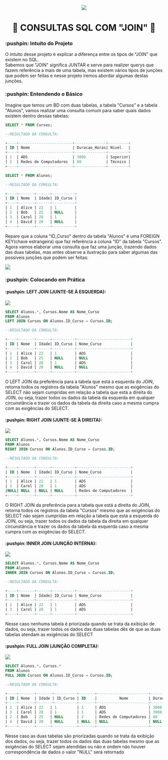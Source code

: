 <p align="center">
    <img src="imagens\capaDoProjeto.jpg">
    <br>
    <h1 align="center">
    🔎 CONSULTAS SQL COM "JOIN" 🔎
    </h1>
</p>

<h3>
    :pushpin: Intuito do Projeto
</h3>

<p>
    O intuito desse projeto é explicar a diferença entre os tipos de "JOIN" que existem no SQL.<br>
    Sabemos que "JOIN" significa JUNTAR e serve para realizer querys que fazem referência a mais de uma tabela, mas existem vários tipos de junções que podem ser feitas e nesse projeto iremos abordar algumas destas junções.
</p>

<h3>
    :pushpin: Entendendo o Básico
</h3>

<p>
    Imagine que temos um BD com duas tabelas, a tabela "Cursos" e a tabela "Alunos", vamos realizar uma consulta comum para saber quais dados existem dentro dessas tabelas:
</p>

```sql
SELECT * FROM Cursos;

--RESULTADO DA CONSULTA:

+----+------------------------+--------------+---------+
| ID | Nome                   | Duracao_Horas| Nivel   |
+----+------------------------+--------------+---------+
| 1  | ADS                    | 3000         | Superior|
| 2  | Redes de Computadores  | 80           | Técnico |
+----+------------------------+--------------+---------+
```

```sql
SELECT * FROM Alunos;

--RESULTADO DA CONSULTA:

+----+-------+------+----------+
| ID | Nome  | Idade| ID_Curso |
+----+-------+------+----------+
| 1  | Alice | 22   | 1        |
| 2  | Bob   | 25   | NULL     |
| 3  | Carol | 28   | 1        |
| 4  | David | 20   | NULL     |
+----+-------+------+----------+
```

<p>
    Repare que a coluna "ID_Curso" dentro da tabela "Alunos" é uma FOREIGN KEY(chave estrangeira) que faz referência a coluna "ID" da tabela "Cursos".<br>
    Agora vamos elaborar uma consulta que faz uma junção, trazendo dados das duas tabelas, mas antes observe a ilustração para saber algumas das possíveis junções que podem ser feitas:
</p>

<p>
    <img src = "imagens\tiposDeJOIN.png">
</p>

<h3>
    :pushpin: Colocando em Prática
</h3>

<h4>
    :pushpin: LEFT JOIN (JUNTE-SE À ESQUERDA):
</h4>

<p>
    <img src="imagens\leftJoin.png">
</p>

```sql
SELECT Alunos.*, Cursos.Nome AS Nome_Curso
FROM Alunos
LEFT JOIN Cursos ON Alunos.ID_Curso = Cursos.ID;

--RESULTADO DA CONSULTA:

+----+-------+------+----------+------------------------+
| ID | Nome  | Idade| ID_Curso | Nome_Curso             |
+----+-------+------+----------+------------------------+
| 1  | Alice | 22   | 1        | ADS                    |
| 2  | Bob   | 25   | NULL     | NULL                   |
| 3  | Carol | 28   | 1        | ADS                    |
| 4  | David | 20   | NULL     | NULL                   |
+----+-------+------+----------+------------------------+
```

<p>
O LEFT JOIN da preferência para a tabela que está a esquerda do JOIN, retorna todos os registros da tabela "Alunos" mesmo que as exigências do SELECT não sejam cumpridas em relação a tabela que está a direita do JOIN, ou seja, trazer todos os dados da tabela da esquerda em qualquer circunstância e trazer os dados da tabela da direita caso a mesma cumpra com as exigências do SELECT.
</p>

<h4>
    :pushpin: RIGHT JOIN (JUNTE-SE À DIREITA):
</h4>

<p>
    <img src="imagens\rightJoin.png">
</p>

```sql
SELECT Alunos.*, Cursos.Nome AS Nome_Curso
FROM Alunos
RIGHT JOIN Cursos ON Alunos.ID_Curso = Cursos.ID;

--RESULTADO DA CONSULTA:

+----+-------+------+----------+------------------------+
| ID | Nome  | Idade| ID_Curso | Nome_Curso             |
+----+-------+------+----------+------------------------+
| 1  | Alice | 22   | 1        | ADS                    |
| 3  | Carol | 28   | 1        | ADS                    |
|NULL| NULL  | NULL | NULL     | Redes de Computadores  |
+----+-------+------+----------+------------------------+
```

<p>
O RIGHT JOIN da preferência para a tabela que está a direita do JOIN, retorna todos os registros da tabela "Cursos" mesmo que as exigências do SELECT não sejam cumpridas em relação a tabela que está a esquerda do JOIN, ou seja, trazer todos os dados da tabela da direita em qualquer circunstância e trazer os dados da tabela da esquerda caso a mesma cumpra com as exigências do SELECT.
</p>

<h4>
    :pushpin: INNER JOIN (JUNÇÃO INTERNA):
</h4>

<p>
    <img src="imagens\innerJoin.png">
</p>

```sql
SELECT Alunos.*, Cursos.Nome AS Nome_Curso
FROM Alunos
INNER JOIN Cursos ON Alunos.ID_Curso = Cursos.ID;

--RESULTADO DA CONSULTA:

+----+-------+------+----------+------------------------+
| ID | Nome  | Idade| ID_Curso | Nome_Curso             |
+----+-------+------+----------+------------------------+
| 1  | Alice | 22   | 1        | ADS                    |
| 3  | Carol | 28   | 1        | ADS                    |
+----+-------+------+----------+------------------------+
```
<p>
Nesse caso nenhuma tabela é priorizada quando se trata da exibição de dados, ou seja, trazer todos os dados das duas tabelas dês de que as duas tabelas atendam as exigências do SELECT
</p>

<h4>
    :pushpin: FULL JOIN (JUNÇÃO COMPLETA):
</h4>

<p>
    <img src="imagens\fullJoin.png">
</p>

```sql
SELECT Alunos.*, Cursos.*
FROM Alunos
FULL JOIN Cursos ON Alunos.ID_Curso = Cursos.ID;

--RESULTADO DA CONSULTA:

+----+-------+-------+----------+-------+-----------------------+--------------+---------+
| ID | Nome  | Idade | ID_Curso | ID 	|	       Nome    	    | Duracao_Horas| Nivel   |
+----+-------+-------+----------+-------+-----------------------+--------------+---------+
| 1  | Alice | 22 	| 1 		| 1 	| ADS         			| 3000         | Superior|
| 3  | Carol | 28 	| 1 		| 1 	| ADS          			| 3000     	   | Superior|
| 2  | Bob   | 25 	| NULL 		| 2 	| Redes de Computadores | 80      	   | Técnico |
| 4  | David | 20 	| NULL 		| NULL 	| NULL          		| NULL     	   |  NULL   |
+----+-------+------+-----------+-------+-----------------------+--------------+---------+
```

<p>
Nesse caso as duas tabelas são priorizadas quando se trata da exibição dos dados, ou seja, trazer todos os dados das duas tabelas mesmo que as exigências do SELECT sejam atendidas ou não e ondem não houver correspondência de dados o valor "NULL" será retornado
</p>
